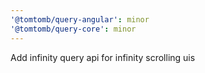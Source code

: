 ```yaml
---
'@tomtomb/query-angular': minor
'@tomtomb/query-core': minor
---
```


Add infinity query api for infinity scrolling uis
